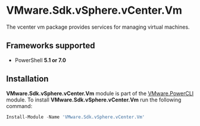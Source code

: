 # VMware.Sdk.vSphere.vCenter.Vm

The vcenter vm package provides services for managing virtual machines.

<a name="frameworks-supported"></a>
## Frameworks supported
- PowerShell **5.1 or 7.0**

<a name="installation"></a>
## Installation

**VMware.Sdk.vSphere.vCenter.Vm** module is part of the [VMware.PowerCLI](https://www.powershellgallery.com/packages/VMware.PowerCLI) module. To install **VMware.Sdk.vSphere.vCenter.Vm** run the following command:

```powershell
Install-Module -Name 'VMware.Sdk.vSphere.vCenter.Vm'
```
